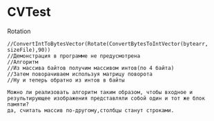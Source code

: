 # CVTest
Rotation

	//ConvertIntToBytesVector(Rotate(ConvertBytesToIntVector(bytearr, sizeFile),90))
	//Демонстрация в программе не предусмотрена
	//Алгоритм
	//Из массива байтов получим массивом интов(по 4 байта)
	//Затем поворачиваем используя матрицу поворота
	//Ну и теперь обратно из интов в байты
	
	Можно ли реализовать алгоритм таким образом, чтобы входное и результирующее изображения представляли собой один и тот же блок памяти?
	да, считать массив по-другому,столбцы станут строками.